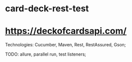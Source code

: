 # card-deck-rest-test
# https://deckofcardsapi.com/

Technologies: Cucumber, Maven, Rest, RestAssured, Gson;

TODO: allure, parallel run, test listeners;